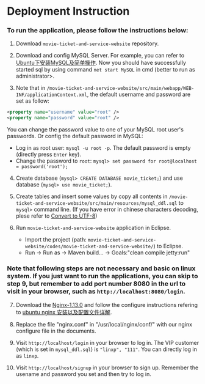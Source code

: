 # Deployment Instruction

### To run the application, please follow the instructions below:

1. Download `movie-ticket-and-service-website` repository.
2. Download and config MySQL Server. For example, you can refer to [Ubuntu下安装MySQL及简单操作](http://www.linuxidc.com/Linux/2016-07/133128.htm). Now you should have successfully started sql by using command `net start MySQL` in cmd (better to run as administrator>.

3. Note that in `/movie-ticket-and-service-website/src/main/webapp/WEB-INF/applicationContext.xml`, the default username and password are set as follow:
    
``` xml
<property name="username" value="root" />
<property name="password" value="root" />
```
    
   You can change the password value to one of your MySQL root user's passwords. Or config the default password in MySQL:
   * Log in as root user: `mysql -u root -p`. The default password is empty (directly press `Enter` key).
   * Change the password to `root`: `mysql> set password for root@localhost = password('root');`

4. Create database (`mysql> CREATE DATABASE movie_ticket;`) and use database (`mysql> use movie_ticket;`).
5. Create tables and insert some values by copy all contents in `/movie-ticket-and-service-website/src/main/resources/mysql_ddl.sql` to `mysql>` command line. (If you have error in chinese characters decoding, plese refer to [Convert to UTF-8](https://stackoverflow.com/questions/6115612/how-to-convert-an-entire-mysql-database-characterset-and-collation-to-utf-8))

6. Run `movie-ticket-and-service-website` application in Eclipse.
    * Import the project (path: `movie-ticket-and-service-website/codes/movie-ticket-and-service-website/`) to Eclipse.
    * Run -> Run as -> Maven build... -> Goals:"clean compile jetty:run"

### Note that following steps are not necessary and basic on linux system. If you just want to run the applications, you can skip to step 9, but remember to add port number 8080 in the url to visit in your browser, such as `http://localhost:8080/login`.

7. Download the [Nginx-1.13.0](http://www.nginx.org/) and follow the configure instructions refering to [ubuntu nginx 安装以及配置文件详解](http://linmomo02.iteye.com/blog/1490657).

8. Replace the file "nginx.conf" in "/usr/local/nginx/conf/" with our nginx configure file in the documents.

9. Visit `http://localhost/login` in your browser to log in. The VIP customer (which is set in `mysql_ddl.sql`) is `"linxp", "111"`. You can directly log in as `linxp`.
10. Visit `http://localhost/signup` in your browser to sign up. Remember the usename and password you set and then try to log in.
